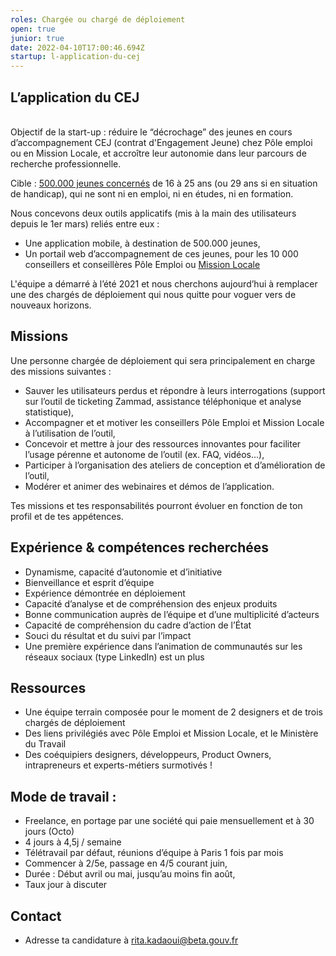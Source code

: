 ```yaml
---
roles: Chargée ou chargé de déploiement
open: true
junior: true
date: 2022-04-10T17:00:46.694Z
startup: l-application-du-cej
---
```

<!--StartFragment-->

## L’application du CEJ 

\
Objectif de la start-up : réduire le “décrochage” des jeunes en cours d’accompagnement CEJ (contrat d'Engagement Jeune)  chez Pôle emploi ou en Mission Locale, et accroître leur autonomie dans leur parcours de recherche professionnelle. 

Cible : [500.000 jeunes concernés](https://www.lesechos.fr/economie-france/social/exclusif-le-revenu-dengagement-sera-recentre-sur-les-500000-jeunes-les-plus-precaires-1352484#:~:text=Pour%20rappel%2C%20le%20revenu%20d,jusqu'%C3%A0%20500%20euros%20mensuels.) de 16 à 25 ans (ou 29 ans si en situation de handicap), qui ne sont ni en emploi, ni en études, ni en formation. 

Nous concevons deux outils applicatifs (mis à la main des utilisateurs depuis le 1er mars) reliés entre eux :

* Une application mobile, à destination de 500.000 jeunes,
* Un portail web d’accompagnement de ces jeunes, pour les 10 000 conseillers et conseillères Pôle Emploi ou [Mission Locale](https://travail-emploi.gouv.fr/ministere/service-public-de-l-emploi/article/missions-locales)  

L'équipe a démarré à l’été 2021 et nous cherchons aujourd’hui à remplacer une des chargés de déploiement qui nous quitte pour voguer vers de nouveaux horizons.

## Missions

Une personne chargée de déploiement qui sera principalement  en charge des missions suivantes : 

* Sauver les utilisateurs perdus et répondre à leurs interrogations (support sur l’outil de ticketing Zammad, assistance téléphonique et analyse statistique),
* Accompagner et et motiver les conseillers Pôle Emploi et Mission Locale à l’utilisation de l’outil,
* Concevoir et mettre à jour des ressources innovantes pour faciliter l’usage pérenne et autonome de l’outil (ex. FAQ, vidéos…),
* Participer à l’organisation des ateliers de conception et d’amélioration de l’outil,
* Modérer et animer des webinaires et démos de l’application.  

Tes missions et tes responsabilités pourront évoluer en fonction de ton profil et de tes appétences. 

## Expérience & compétences recherchées 

* Dynamisme, capacité d’autonomie et d’initiative
* Bienveillance et esprit d’équipe
* Expérience démontrée en déploiement
* Capacité d’analyse et de compréhension des enjeux produits
* Bonne communication auprès de l’équipe et d’une multiplicité d’acteurs
* Capacité de compréhension du cadre d’action de l’État
* Souci du résultat et du suivi par l’impact
* Une première expérience dans l’animation de communautés sur les réseaux sociaux (type LinkedIn) est un plus



## Ressources

* Une équipe terrain composée pour le moment de 2 designers et de trois chargés de déploiement
* Des liens privilégiés avec Pôle Emploi et Mission Locale, et le Ministère du Travail
* Des coéquipiers designers, développeurs, Product Owners, intrapreneurs et experts-métiers surmotivés !



## Mode de travail :

* Freelance, en portage par une société qui paie mensuellement et à 30 jours (Octo)
* 4 jours à 4,5j / semaine
* Télétravail par défaut, réunions d’équipe à Paris 1 fois par mois
* Commencer à 2/5e, passage en 4/5 courant juin,
* Durée : Début avril ou mai, jusqu’au moins fin août, 
* Taux jour à discuter

## Contact

* Adresse ta candidature à rita.kadaoui@beta.gouv.fr

<!--EndFragment-->